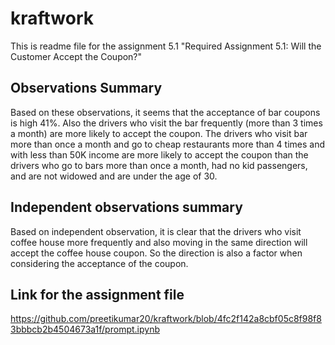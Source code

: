 # kraftwork
This is readme file for the assignment 5.1 "Required Assignment 5.1: Will the Customer Accept the Coupon?"
## Observations Summary
Based on these observations, it seems that the acceptance of bar coupons is high 41%. Also the drivers who visit the bar frequently (more than 3 times a month) are more likely to accept the coupon. The drivers who visit bar more than once a month and go to cheap restaurants more than 4 times and with less than 50K income are more likely to accept the coupon than the drivers who go to bars more than once a month, had no kid passengers, and are not widowed and are under the age of 30.

## Independent observations summary 

Based on independent observation, it is clear that the drivers who visit coffee house more frequently and also moving in the same direction will accept the coffee house coupon. So the direction is also a factor when considering the acceptance of the coupon. 

## Link for the assignment file
https://github.com/preetikumar20/kraftwork/blob/4fc2f142a8cbf05c8f98f83bbbcb2b4504673a1f/prompt.ipynb


